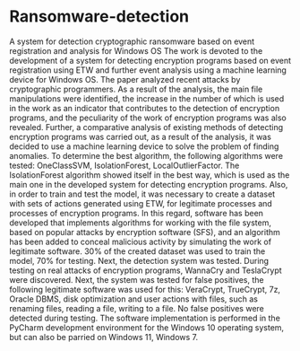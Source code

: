 # Ransomware-detection

A system for detection cryptographic ransomware based on event registration and analysis for Windows OS
The work is devoted to the development of a system for detecting encryption programs based on event registration using ETW and further event analysis using a machine learning device for Windows OS. The paper analyzed recent attacks by cryptographic programmers. As a result of the analysis, the main file manipulations were identified, the increase in the number of which is used in the work as an indicator that contributes to the detection of encryption programs, and the peculiarity of the work of encryption programs was also revealed. Further, a comparative analysis of existing methods of detecting encryption programs was carried out, as a result of the analysis, it was decided to use a machine learning device to solve the problem of finding anomalies. To determine the best algorithm, the following algorithms were tested: OneClassSVM, IsolationForest, LocalOutlierFactor. The IsolationForest algorithm showed itself in the best way, which is used as the main one in the developed system for detecting encryption programs. Also, in order to train and test the model, it was necessary to create a dataset with sets of actions generated using ETW, for legitimate processes and processes of encryption programs. In this regard, software has been developed that implements algorithms for working with the file system, based on popular attacks by encryption software (SFS), and an algorithm has been added to conceal malicious activity by simulating the work of legitimate software. 30% of the created dataset was used to train the model, 70% for testing. Next, the detection system was tested. During testing on real attacks of encryption programs, WannaCry and TeslaCrypt were discovered. Next, the system was tested for false positives, the following legitimate software was used for this: VeraCrypt, TrueCrypt, 7z, Oracle DBMS, disk optimization and user actions with files, such as renaming files, reading a file, writing to a file. No false positives were detected during testing. The software implementation is performed in the PyCharm development environment for the Windows 10 operating system, but can also be parried on Windows 11, Windows 7.
